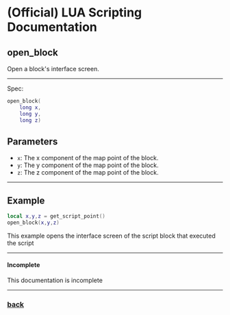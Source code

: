 
# (Official) LUA Scripting Documentation

## open_block

Open a block's interface screen.

___

Spec:

```lua
open_block(
	long x,
	long y,
	long z)
```

## Parameters

- `x`: The x component of the map point of the block.
- `y`: The y component of the map point of the block.
- `z`: The z component of the map point of the block.

___

## Example

```lua
local x,y,z = get_script_point()
open_block(x,y,z)
```

This example opens the interface screen of the script block that executed the script

___

#### Incomplete

This documentation is incomplete

___

### [back](../other)
